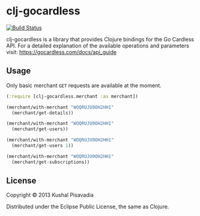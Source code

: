 # clj-gocardless

[![Build Status](https://travis-ci.org/KushalP/clj-gocardless.png?branch=master)](https://travis-ci.org/KushalP/clj-gocardless)

clj-gocardless is a library that provides Clojure bindings for the Go
Cardless API. For a detailed explanation of the available operations
and parameters visit: https://gocardless.com/docs/api_guide

## Usage

Only basic merchant `GET` requests are available at the moment.

```clojure
(:require [clj-gocardless.merchant :as merchant])

(merchant/with-merchant "WOQRUJU9OH2HH1"
  (merchant/get-details))

(merchant/with-merchant "WOQRUJU9OH2HH1"
  (merchant/get-users))

(merchant/with-merchant "WOQRUJU9OH2HH1"
  (merchant/get-users 1))

(merchant/with-merchant "WOQRUJU9OH2HH1"
  (merchant/get-subscriptions))
```

## License

Copyright © 2013 Kushal Pisavadia

Distributed under the Eclipse Public License, the same as Clojure.
